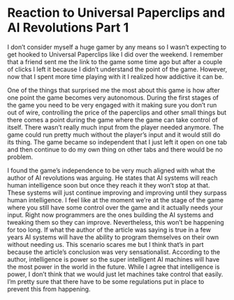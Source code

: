 # Reaction to Universal Paperclips and AI Revolutions Part 1


I don’t consider myself a huge gamer by any means so I wasn’t expecting to get hooked to Universal Paperclips like I did over the weekend. I remember that a friend sent me the link to the game some time ago but after a couple of clicks I left it because I didn’t understand the point of the game. However, now that I spent more time playing with it I realized how addictive it can be.

One of the things that surprised me the most about this game is how after one point the game becomes very autonomous. During the first stages of the game you need to be very engaged with it making sure you don’t run out of wire, controlling the price of the paperclips and other small things but there comes a point during the game where the game can take control of itself. There wasn’t really much input from the player needed anymore. The game could run pretty much without the player’s input and it would still do its thing. The game became so independent that I just left it open on one tab and then continue to do my own thing on other tabs and there would be no problem. 

I found the game’s independence to be very much aligned with what the author of AI revolutions was arguing. He states that AI systems will reach human intelligence soon but once they reach it they won’t stop at that. These systems will just continue improving and improving until they surpass human intelligence. I feel like at the moment we’re at the stage of the game where you still have some control over the game and it actually needs your input. Right now programmers are the ones building the AI systems and tweaking them so they can improve. Nevertheless, this won’t be happening for too long. If what the author of the article was saying is true in a few years AI systems will have the ability to program themselves on their own without needing us. This scenario scares me but I think that’s in part because the article’s conclusion was very sensationalist. According to the author, intelligence is power so the super intelligent AI machines will have the most power in the world in the future. While I agree that intelligence is power, I don’t think that we would just let machines take control that easily. I’m pretty sure that there have to be some regulations put in place to prevent this from happening. 

